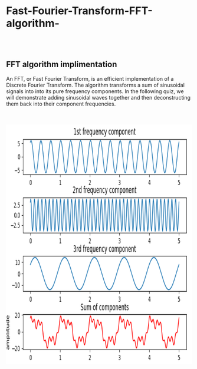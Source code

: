 # Fast-Fourier-Transform-FFT-algorithm-
<br/><br/>

## FFT algorithm implimentation

An FFT, or Fast Fourier Transform, is an efficient implementation of a Discrete Fourier Transform. The algorithm transforms a sum of sinusoidal signals into into its pure frequency components. In the following quiz, we will demonstrate adding sinusoidal waves together and then deconstructing them back into their component frequencies.
<br/><br/><br/>


<img src="sum-of-components.png" height=650 width=900 >
